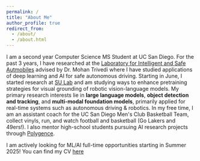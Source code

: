 ```yaml
---
permalink: /
title: "About Me"
author_profile: true
redirect_from: 
  - /about/
  - /about.html
---
```

I am a second year Computer Science MS Student at UC San Diego. For the past 3 years, I have researched at the [Laboratory for Intelligent and Safe Autmobiles](https://cvrr.ucsd.edu/) advised by Dr. Mohan Trivedi where I have studied applications of deep learning and AI for safe autonomous driving. Starting in June, I started research at [SU Lab](https://cseweb.ucsd.edu/~haosu/lab/group.html) and am studying ways to enhance pretraining strategies for visual grounding of robotic vision-language models. My primary research interests lie in **large language models**, **object detection and tracking**, and **multi-modal foundation models**, primarily applied for real-time systems such as autonomous driving & robotics. In my free time, I am an assistant coach for the UC San Diego Men's Club Basketball Team, collect vinyls, run, and watch football and basketball (Go Lakers and 49ers!). I also mentor high-school students pursuing AI research projects through [Polygence](https://www.polygence.org/).


I am actively looking for ML/AI full-time opportunities starting in Summer 2025! You can find my CV [here](https://akshaygopalkr.github.io/files/Akshay_Gopalkrishnan_CV_Public.pdf)
